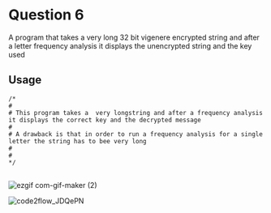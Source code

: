 # Question 6

A program that takes a very long 32 bit vigenere encrypted string and after a letter frequency analysis it displays the unencrypted string and the key used



## Usage

```
/*
#
# This program takes a  very longstring and after a frequency analysis it displays the correct key and the decrypted message
#
# A drawback is that in order to run a frequency analysis for a single letter the string has to bee very long
#
#
*/
```

## 

![ezgif com-gif-maker (2)](https://user-images.githubusercontent.com/25082236/95329369-d2c0a080-0874-11eb-8f16-579facae63eb.gif)

![code2flow_JDQePN](https://user-images.githubusercontent.com/25082236/95335099-f687e480-087c-11eb-8916-3d3a26a5b3c3.png)




